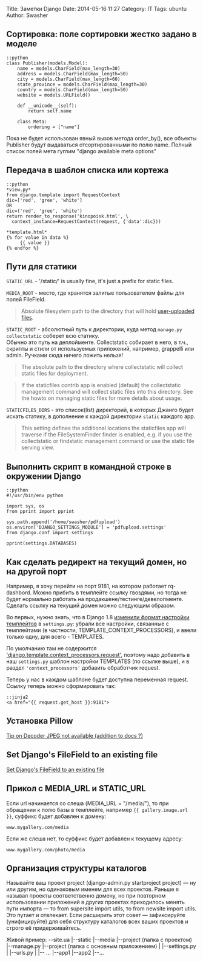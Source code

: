 Title: Заметки Django
Date: 2014-05-16 11:27
Category: IT
Tags: ubuntu
Author: Swasher

## Сортировка: поле сортировки жестко задано в моделе

    ::python
    class Publisher(models.Model):
        name = models.CharField(max_length=30)
        address = models.CharField(max_length=50)
        city = models.CharField(max_length=60)
        state_province = models.CharField(max_length=30)
        country = models.CharField(max_length=50)
        website = models.URLField()

        def __unicode__(self):
            return self.name

        class Meta:
            ordering = ["name"]

Пока не будет использован явный вызов метода order_by(), все объекты Publisher будут выдаваться отсортированными по полю name.
Полный список полей мета гуглим "django available meta options"

## Передача в шаблон списка или кортежа

    ::python
    *view.py*
    from django.template import RequestContext
    dic=['red', 'gree', 'white']
    OR
    dic=('red', 'gree', 'white')
    return render_to_response('kinopoisk.html', \
      context_instance=RequestContext(request, {'data':dic}))

    *template.html*
    {% for value in data %}
         {{ value }}
    {% endfor %}
    
## Пути для статики

`STATIC_URL` - '/static/' is usually fine, it's just a prefix for static files.

`MEDIA_ROOT` - место, где хранятся залитые пользователем файлы для полей FileField.  

> Absolute filesystem path to the directory that will hold [user-uploaded files].

`STATIC_ROOT` - абсолютный путь к директории, куда метод `manage.py collectstatic` соберет всю статику.  
Обычно это путь на деплойменте. Collectstatic собирает в него, в т.ч., скрипты и стили от используемых приложений, например, grappelli или admin.
Ручками сюда ничего ложить нельзя!

> The absolute path to the directory where collectstatic will collect static files for deployment.

> If the staticfiles contrib app is enabled (default) the collectstatic management command will collect static files into this directory. 
> See the howto on managing static files for more details about usage.

`STATICFILES_DIRS` - это список(list) директорий, в которых Джанго будет искать статику, в дополнение к каждой директории `static` каждого app.

> This setting defines the additional locations the staticfiles app will traverse if the FileSystemFinder finder is enabled, e.g. if you use the collectstatic or findstatic management command or use the static file serving view.

  [user-uploaded files]: https://docs.djangoproject.com/en/dev/topics/files/
  
  
## Выполнить скрипт в командной строке в окружении Django

    ::python
    #!/usr/bin/env python

    import sys, os
    from pprint import pprint
    
    sys.path.append('/home/swasher/pdfupload')
    os.environ['DJANGO_SETTINGS_MODULE'] = 'pdfupload.settings'
    from django.conf import settings
    
    pprint(settings.DATABASES)

## Как сделать редирект на текущий домен, но на другой порт

Например, я хочу перейти на порт 9181, на котором работает rq-dashbord. Можно прибить в темплейте ссылку гвоздями, 
но тогда не будет нормально работать на продакшене/тестинге/девелопменте. Сделать ссылку на текущий домен можно
следующим образом.

Во первых, нужно знать, что в Django 1.8 [изменили формат настройки темплейтов](https://docs.djangoproject.com/en/1.8/ref/templates/upgrading/#upgrading-templates-to-django-1-8)
в `settings.py`: убрали все настройки, связанные с темплейтами (в частности, TEMPLATE_CONTEXT_PROCESSORS), и 
ввели только одну, для всего -  TEMPLATES.

По умолчанию там не содержится ['django.template.context_processors.request'](https://docs.djangoproject.com/en/1.8/ref/templates/api/#django-template-context-processors-request), поэтому надо добавить в наш
`settings.py` шаблон настройки TEMPLATES (по ссылке выше), и в раздел `'context_processors'` добавить обработчик request.
  
Теперь у нас в каждом шаблоне будет доступна переменная request. Ссылку теперь можно сформировать так:

    ::jinja2
    <a href="{{ request.get_host }}:9181">

## Установка Pillow

[Tip on Decoder JPEG not available (addition to docs ?)](https://github.com/python-pillow/Pillow/issues/1275) 

## Set Django's FileField to an existing file

[Set Django's FileField to an existing file](http://stackoverflow.com/questions/8332443/set-djangos-filefield-to-an-existing-file)

## Прикол с MEDIA_URL и STATIC_URL

Если url начинается со слеша (MEDIA_URL = "/media/"), то при обращении к полю базы в темплейте, например
`{{ gallery.image.url }}`, суффикс будет добавлен к домену:

    www.mygallery.com/media
    
Если же слеша нет, то суффикс будет добавлен к текущему адресу:

    www.mygallery.com/photo/media

## Организация структуры каталогов

Называйте ваш проект project (django-admin.py startproject project) — ну или другим, но одинаковым именем для всех проектов. 
Раньше я называл проекты соответственно домену, но при повторном использовании приложений в других проектах приходилось 
менять пути импорта — то from supersite import utils, то from newsite import utils. Это путает и отвлекает. Если расширить 
этот совет — зафиксируйте (унифицируйте) для себя структуру каталогов всех ваших проектов и строго её придерживайтесь.

Живой пример:
--site.ua
  |--static
  |--media
  |--project (папка с проектом)
     |--manage.py
     |--project (папка с основным приложением)
     |  |--settings.py
     |  |--urls.py
     |  |-- ...
     |--app1
     |--app2
     |--...
